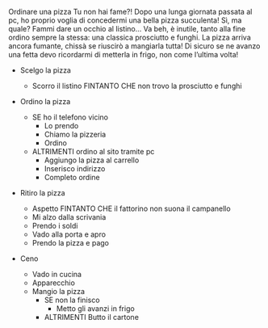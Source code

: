 <!-- QUESITO -->

Ordinare una pizza
Tu non hai fame?!
Dopo una lunga giornata passata al pc, ho proprio voglia di concedermi una bella pizza succulenta! Sì, ma quale? Fammi dare un occhio al listino… Va beh, è inutile, tanto alla fine ordino sempre la stessa: una classica prosciutto e funghi. La pizza arriva ancora fumante, chissà se riuscirò a mangiarla tutta!
Di sicuro se ne avanzo una fetta devo ricordarmi di metterla in frigo, non come l’ultima volta! 

<!--  SOLUZIONE -->

- Scelgo la pizza
   - Scorro il listino FINTANTO CHE non trovo la prosciutto e funghi 
- Ordino la pizza
   - SE ho il telefono vicino
      - Lo prendo
      - Chiamo la pizzeria
      - Ordino
   - ALTRIMENTI ordino al sito tramite pc
      - Aggiungo la pizza al carrello
      - Inserisco indirizzo
      - Completo ordine 
    
    
- Ritiro la pizza
   - Aspetto FINTANTO CHE il fattorino non suona il campanello
   - Mi alzo dalla scrivania
   - Prendo i soldi
   - Vado alla porta e apro
   - Prendo la pizza e pago


   
- Ceno
   - Vado in cucina
   - Apparecchio
   - Mangio la pizza
     - SE non la finisco
       - Metto gli avanzi in frigo
     - ALTRIMENTI Butto il cartone
